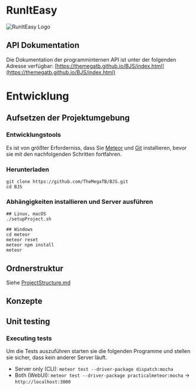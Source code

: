 # RunItEasy

![RunItEasy Logo](https://raw.githubusercontent.com/TheMegaTB/BJS/master/meteor/public/icons/Logo512.png)

## API Dokumentation
Die Dokumentation der programminternen API ist unter der folgenden Adresse verfügbar:
[https://themegatb.github.io/BJS/index.html](https://themegatb.github.io/BJS/index.html)

# Entwicklung

## Aufsetzen der Projektumgebung
### Entwicklungstools
Es ist von größter Erforderniss, dass Sie [Meteor](https://www.meteor.com/install) und [Git](https://git-scm.com/downloads) installieren, bevor sie mit den nachfolgenden Schritten
fortfahren.

### Herunterladen
```
git clone https://github.com/TheMegaTB/BJS.git
cd BJS
```

### Abhängigkeiten installieren und Server ausführen
```
## Linux, macOS
./setupProject.sh

## Windows
cd meteor
meteor reset
meteor npm install
meteor
```

## Ordnerstruktur
Siehe [ProjectStructure.md](https://github.com/TheMegaTB/BJS/blob/master/ProjectStructure.md)

## Konzepte

## Unit testing
### Executing tests
Um die Tests auszuführen starten sie die folgenden Programme und stellen sie sicher, dass kein anderer Server läuft.
* Server only (CLI):    `meteor test --driver-package dispatch:mocha`
* Both (WebUI):         `meteor test --driver-package practicalmeteor:mocha` -> `http://localhost:3000`
